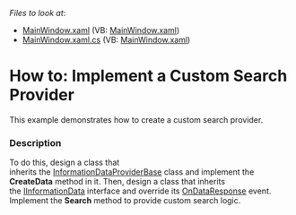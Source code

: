 <!-- default file list -->
*Files to look at*:

* [MainWindow.xaml](./CS/CustomSearchProvider/MainWindow.xaml) (VB: [MainWindow.xaml](./VB/CustomSearchProvider/MainWindow.xaml))
* [MainWindow.xaml.cs](./CS/CustomSearchProvider/MainWindow.xaml.cs) (VB: [MainWindow.xaml](./VB/CustomSearchProvider/MainWindow.xaml))
<!-- default file list end -->
# How to: Implement a Custom Search Provider


This example demonstrates how to create a custom search provider.


<h3>Description</h3>

To do this, design a class that inherits&nbsp;the&nbsp;<a href="https://documentation.devexpress.com/#WPF/clsDevExpressXpfMapInformationDataProviderBasetopic">InformationDataProviderBase</a>&nbsp;class&nbsp;and implement the <strong>CreateData</strong>&nbsp;method in it. Then, design a class that inherits the&nbsp;<a href="https://documentation.devexpress.com/#wpf/clsDevExpressXpfMapIInformationDatatopic">IInformationData</a>&nbsp;interface and override its&nbsp;<a href="https://documentation.devexpress.com/#wpf/DevExpressXpfMapIInformationData_OnDataResponsetopic">OnDataResponse</a>&nbsp;event. Implement the&nbsp;<strong>Search</strong>&nbsp;method to provide custom search logic.

<br/>


